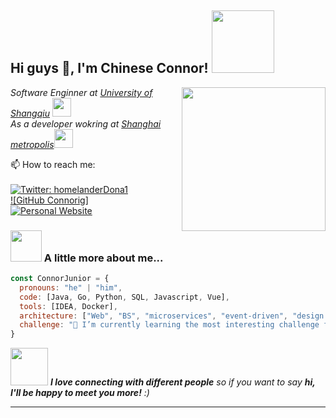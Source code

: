 <!--
**Connorig/Connorig** is a ✨ _special_ ✨ repository because its `README.md` (this file) appears on your GitHub profile.
- 🔭 I’m currently working on ...
- 🌱 I’m currently learning ...
- 👯 I’m looking to collaborate on ...
- 🤔 I’m looking for help with ...
- 💬 Ask me about ...
- 😄 Pronouns: ...
- ⚡ Fun fact: ...
Here are some ideas to get you started:
-->

<h2> Hi guys 👋, I'm Chinese Connor! <img src="https://media4.giphy.com/media/v1.Y2lkPTc5MGI3NjExc2F5NzBuY21qaDAzdGFmNWQ4dXVpcGFheW9mYnlhZXo2cjY0c2p2bSZlcD12MV9pbnRlcm5hbF9naWZfYnlfaWQmY3Q9Zw/26tk0oCeWpf0kITRK/giphy.webp" width="100"></h2>

<img align='right' src="https://media.giphy.com/media/ieyl9zmCjO4b4t6qoY/giphy.gif" width="230">
<p><em>Software Enginner at <a href="javascript:void(0)">University of Shangqiu</a>
  
<img src="https://media.giphy.com/media/fYSnHlufseco8Fh93Z/giphy.gif" width="30">
</br>As a developer wokring at <a href="https://www.thingple.com"> Shanghai metropolis</a><img src="https://media.giphy.com/media/WUlplcMpOCEmTGBtBW/giphy.gif" width="30"> 
</em></p>

📫 How to reach me: 
<br>
<br>
[![Twitter: homelanderDona1](https://img.shields.io/twitter/follow/homelanderDona1?style=social)](https://twitter.com/homelanderDona1)
<br>
[![GitHub Connorig]](https://github.com/Connorig)
<br>
[![Personal Website](https://img.shields.io/badge/Website-46a2f1.svg?&style=flat-square&logo=Google-Chrome&logoColor=white&link=https://cloudbyte.top/)](https://cloudbyte.top/)

### <img src="https://media.giphy.com/media/VgCDAzcKvsR6OM0uWg/giphy.gif" width="50"> A little more about me...  

```javascript
const ConnorJunior = {
  pronouns: "he" | "him",
  code: [Java, Go, Python, SQL, Javascript, Vue],
  tools: [IDEA, Docker],
  architecture: ["Web", "BS", "microservices", "event-driven", "design system pattern"],
  challenge: "🌱 I’m currently learning the most interesting challenge focused on 3D view model on three.JS and oimo.JS"
}
```

<img src="https://media.giphy.com/media/LnQjpWaON8nhr21vNW/giphy.gif" width="60"> <em><b>I love connecting with different people</b> so if you want to say <b>hi, I'll be happy to meet you more!</b> :)</em>

---
